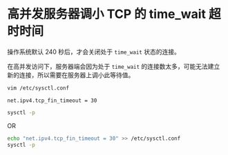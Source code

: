 # 高并发服务器调小 TCP 的 time_wait 超时时间

操作系统默认 240 秒后，才会关闭处于 `time_wait` 状态的连接。

在高并发访问下，服务器端会因为处于 `time_wait` 的连接数太多，可能无法建立新的连接，所以需要在服务器上调小此等待值。

```bash
vim /etc/sysctl.conf
```

```text
net.ipv4.tcp_fin_timeout = 30
```

```bash
sysctl -p
```

OR

```bash
echo "net.ipv4.tcp_fin_timeout = 30" >> /etc/sysctl.conf
sysctl -p
```
